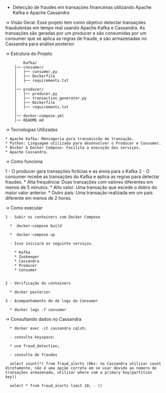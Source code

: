  - Detecção de fraudes em transações financeiras utilizando Apache Kafka e Apache Cassandra

  -> Visão Geral: Esse projeto tem como objetivo detectar transações fraudulentas em tempo real usando Apache Kafka e Cassandra. 
     As transações são geradas por um producer e são consumidas por um consumer que se aplica as regras de fraude, e são armazenadas no Cassandra para análise posterior.

  -> Estrutura do Projeto

            Kafka/
        │── consumer/
        │   ├── consumer.py
        │   ├── Dockerfile
        │   ├── requirements.txt
        │
        │── producer/
        │   ├── producer.py
        │   ├── transaction_generator.py
        │   ├── Dockerfile
        │   ├── requirements.txt
        │
        │── docker-compose.yml
        │── README.md
        

  -> Tecnologias Utilizadas
   
    * Apache Kafka: Mensageria para transmissão de transação.
    * Python: Linguagem utilizada para desenvolver o Producer e Consumer.
    * Docker & Docker Compose: Facilita a execução dos serviços.
    * Apache Cassandra.

  -> Como funciona

   1 - O producer gera transações fictícias e as envia para o Kafka
   2 - O consumer recebe as transações do Kafka e aplica as regras para detectar fraudes.
        * Alta frequência: Duas transações com valores diferentes em menos de 5 minutos.
        * Alto valor: Uma transação que excede o dobro do maior valor anterior.
        * Outro país: Uma transação realizada em um país diferente em menos de 2 horas.


  -> Como executar

    1 - Subir os conteiners com Docker Compose

      *  docker-compose build

      *  docker-compose up

      - Isso iniciará os seguinte serviços.

        * Kafka
        * Zookeeper
        * Cassandra
        * Producer
        * Consumer


    2 - Verificação do conteiners

      * docker posterior

    3 - Acompanhamento de de logs do Consumer

      * docker logs -f consumer

  -> Consultando dados no Cassandra

      * docker exec -it cassandra cqlsh;

      - consulta keyspace:

      * use fraud_detection;

      - consulta de fraudes

      select count(*) from fraud_alerts (Obs: no Cassandra utilizar count diretamente, não é uma opção correta em se usar devido ao número de transações armazenada, utilizar where com a primary key(partition key))

      select * from fraud_alerts limit 10; - ()

